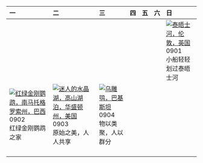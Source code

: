 | 一                                                                                                                                                                                                 | 二                                                                                                                                                                                            | 三                                                                                                                                                                             | 四   | 五   | 六   | 日                                                                                                                                                                                      |
|:--------------------------------------------------------------------------------------------------------------------------------------------------------------------------------------------------|:---------------------------------------------------------------------------------------------------------------------------------------------------------------------------------------------|:------------------------------------------------------------------------------------------------------------------------------------------------------------------------------|:----|:----|:----|:---------------------------------------------------------------------------------------------------------------------------------------------------------------------------------------|
|                                                                                                                                                                                                   |                                                                                                                                                                                              |                                                                                                                                                                               |     |     |     | [![](https://www.bing.com/th?id=OHR.ThamesLondon_ZH-CN3629717426_320x240.jpg '泰晤士河，伦敦，英国')](https://www.bing.com/th?id=OHR.ThamesLondon_ZH-CN3629717426_UHD.jpg)<br>0901<br>小船轻轻划过泰晤士河 |
| [![](https://www.bing.com/th?id=OHR.BuracodasAraras_ZH-CN3881985508_320x240.jpg '红绿金刚鹦鹉，南马托格罗索州，巴西')](https://www.bing.com/th?id=OHR.BuracodasAraras_ZH-CN3881985508_UHD.jpg)<br>0902<br>红绿金刚鹦鹉之家 | [![](https://www.bing.com/th?id=OHR.AlpineLakes_ZH-CN4537389724_320x240.jpg '迷人的水晶湖，高山湖泊，华盛顿州，美国')](https://www.bing.com/th?id=OHR.AlpineLakes_ZH-CN4537389724_UHD.jpg)<br>0903<br>原始之美，人人共享 | [![](https://www.bing.com/th?id=OHR.DuskyOwls_ZH-CN4729762831_320x240.jpg '乌雕鸮，巴基斯坦')](https://www.bing.com/th?id=OHR.DuskyOwls_ZH-CN4729762831_UHD.jpg)<br>0904<br>物以类聚，人以群分 |     |     |     |                                                                                                                                                                                        |
|                                                                                                                                                                                                   |                                                                                                                                                                                              |                                                                                                                                                                               |     |     |     |                                                                                                                                                                                        |
|                                                                                                                                                                                                   |                                                                                                                                                                                              |                                                                                                                                                                               |     |     |     |                                                                                                                                                                                        |
|                                                                                                                                                                                                   |                                                                                                                                                                                              |                                                                                                                                                                               |     |     |     |                                                                                                                                                                                        |
|                                                                                                                                                                                                   |                                                                                                                                                                                              |                                                                                                                                                                               |     |     |     |                                                                                                                                                                                        |